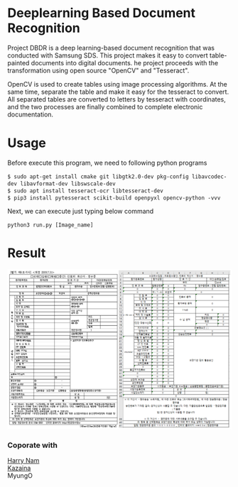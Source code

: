 # Deeplearning Based Document Recognition

Project DBDR is a deep learning-based document recognition that was conducted with Samsung SDS. This project makes it easy to convert table-painted documents into digital documents. he project proceeds with the transformation using open source "OpenCV" and "Tesseract".  
  
OpenCV is used to create tables using image processing algorithms. At the same time, separate the table and make it easy for the tesseract to convert. All separated tables are converted to letters by tesseract with coordinates, and the two processes are finally combined to complete electronic documentation.  

# Usage
Before execute this program, we need to following python programs  
```
$ sudo apt-get install cmake git libgtk2.0-dev pkg-config libavcodec-dev libavformat-dev libswscale-dev
$ sudo apt install tesseract-ocr libtesseract-dev
$ pip3 install pytesseract scikit-build openpyxl opencv-python -vvv
```
Next, we can execute just typing below command  

```
python3 run.py [Image_name]
```

# Result
![result](./Result/result.PNG)
  
  
### Coporate with
[Harry Nam](https://github.com/HaeUlNam)  
[Kazaina](https://github.com/kazaina)  
MyungO